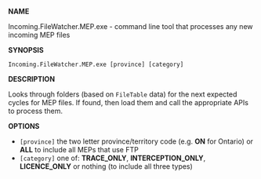 **NAME**

Incoming.FileWatcher.MEP.exe - command line tool that processes any new incoming MEP files
	
**SYNOPSIS**

`Incoming.FileWatcher.MEP.exe [province] [category]`

**DESCRIPTION**

Looks through folders (based on `FileTable` data) for the next expected cycles for MEP files. If found, then load them and call the appropriate APIs to process them.

**OPTIONS**

- `[province]` the two letter province/territory code (e.g. **ON** for Ontario) or **ALL** to include all MEPs that use FTP
- `[category]` one of: **TRACE_ONLY**, **INTERCEPTION_ONLY**, **LICENCE_ONLY** or nothing (to include all three types)